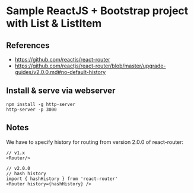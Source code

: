 # Sample ReactJS + Bootstrap project with List & ListItem

## References

* https://github.com/reactjs/react-router
* https://github.com/reactjs/react-router/blob/master/upgrade-guides/v2.0.0.md#no-default-history

## Install & serve via webserver

```
npm install -g http-server
http-server -p 3000
```

## Notes

We have to specify history for routing from version 2.0.0 of react-router:

```
// v1.x
<Router/>

// v2.0.0
// hash history
import { hashHistory } from 'react-router'
<Router history={hashHistory} />
```
